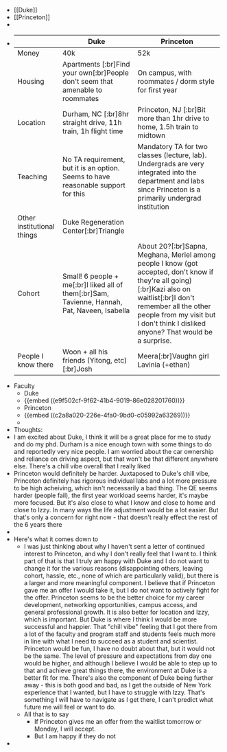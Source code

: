 - [[Duke]]
- [[Princeton]]
-
- ||**Duke**|**Princeton**|
  |--|--|--|
  |Money|40k|52k|
  |Housing|Apartments [:br]Find your own[:br]People don't seem that amenable to roommates|On campus, with roommates / dorm style for first year|
  |Location|Durham, NC [:br]8hr straight drive, 11h train, 1h flight time|Princeton, NJ [:br]Bit more than 1hr drive to home, 1.5h train to midtown|
  |Teaching|No TA requirement, but it is an option. Seems to have reasonable support for this|Mandatory TA for two classes (lecture, lab). Undergrads are very integrated into the department and labs since Princeton is a primarily undergrad institution|
  |Other institutional things|Duke Regeneration Center[:br]Triangle||
  |Cohort|Small! 6 people + me[:br]I liked all of them[:br]Sam, Tavienne, Hannah, Pat, Naveen, Isabella|About 20?[:br]Sapna, Meghana, Meriel among people I know (got accepted, don't know if they're all going)[:br]Kazi also on waitlist[:br]I don't remember all the other people from my visit but I don't think I disliked anyone? That would be a surprise.|
  |People I know there|Woon + all his friends (Yitong, etc)[:br]Josh|Meera[:br]Vaughn girl Lavinia (+ethan)|
- Faculty
	- Duke
	- {{embed ((e9f502cf-9f62-41b4-9019-86e028201760))}}
	- Princeton
	- {{embed ((c2a8a020-226e-4fa0-9bd0-c05992a63269))}}
	-
- Thoughts:
- I am excited about Duke, I think it will be a great place for me to study and do my phd. Durham is a nice enough town with some things to do and reportedly very nice people. I am worried about the car ownership and reliance on driving aspect, but that won't be that different anywhere else. There's a chill vibe overall that I really liked
- Princeton would definitely be harder. Juxtaposed to Duke's chill vibe, Princeton definitely has rigorous individual labs and a lot more pressure to be high acheiving, which isn't necessarily a bad thing. The QE seems harder (people fail), the first year workload seems harder, it's maybe more focused. But it's also close to what I know and close to home and close to Izzy. In many ways the life adjustment would be a lot easier. But that's only a concern for right now - that doesn't really effect the rest of the 6 years there
-
- Here's what it comes down to
	- I was just thinking about why I haven't sent a letter of continued interest to Princeton, and why I don't really feel that I want to. I think part of that is that I truly am happy with Duke and I do not want to change it for the various reasons (disappointing others, leaving cohort, hassle, etc., none of which are particularly valid), but there is a larger and more meaningful component. I believe that if Princeton gave me an offer I would take it, but I do not want to actively fight for the offer. Princeton seems to be the better choice for my career development, networking opportunities, campus access, and general professional growth. It is also better for location and Izzy, which is important. But Duke is where I think I would be more successful and happier. That "chill vibe" feeling that I got there from a lot of the faculty and program staff and students feels much more in line with what I need to succeed as a student and scientist. Princeton would be fun, I have no doubt about that, but it would not be the same. The level of pressure and expectations from day one would be higher, and although I believe I would be able to step up to that and achieve great things there, the environment at Duke is a better fit for me. There's also the component of Duke being further away - this is both good and bad, as I get the outside of New York experience that I wanted, but I have to struggle with Izzy. That's something I will have to navigate as I get there, I can't predict what future me will feel or want to do.
	- All that is to say
		- If Princeton gives me an offer from the waitlist tomorrow or Monday, I will accept.
		- But I am happy if they do not
-